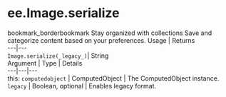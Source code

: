 
#  ee.Image.serialize
bookmark_borderbookmark Stay organized with collections  Save and categorize content based on your preferences.
Usage | Returns  
---|---  
`Image.serialize(_legacy_)`|  String  
Argument | Type | Details  
---|---|---  
this: `computedobject` | ComputedObject | The ComputedObject instance.  
`legacy` | Boolean, optional | Enables legacy format.  
